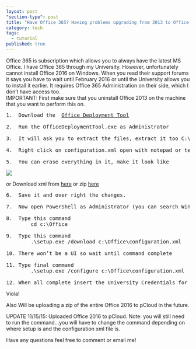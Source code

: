 ```yaml
---
layout: post
"section-type": post
title: "Have Office 365? Having problems upgrading from 2013 to Office 2016?"
category: tech
tags: 
  - tutorial
published: true
---
```





Office 365 is subscription which allows you to always have the latest MS Office.   I have Office 365 through my University.   However, unfortunately cannot install Office 2016 on Windows.   When you read their support forums it says you have to wait until February 2016 or until the University allows you to install it earlier.     It requires Office 365 Administration on their side, which I don’t have access too.  
IMPORTANT: First make sure that you uninstall Office 2013 on the machine that you want to perform this on.

<pre style="text-align: left">
1. 	Download the  <a href="http://www.microsoft.com/en-us/download/details.aspx?id=49117" target="_blank">Office Deployment Tool</a>

2.	Run the OfficeDeploymentTool.exe as Administrator

3.	It will ask you to extract the files, extract it too C:\Office (create a new folder Office on C Drive)

4.	Right click on configuration.xml open with notepad or text editor. I prefer Atom or Notepad++

5.	You can erase everything in it, make it look like
</pre>

<img style="margin:0px auto;display:block" src="http://i67.tinypic.com/2zpp3bb.jpg"/>

or Download xml from [here](http://www.mtauberjr.tk/files/configuration.xml) or zip [here](http://www.mtauberjr.tk/files/configuration.zip)

<pre style="text-align: left">
6.	Save it and over right the changes.

7.	Now open PowerShell as Administrator (you can search Windows)

8.  Type this command
		cd c:\Office

9.	Type this command 
		.\setup.exe /download c:\Office\configuration.xml

10.	There won’t be a UI so wait until command complete

11.	Type final command 
		.\setup.exe /configure c:\Office\configuration.xml

12.	When all complete insert the University Credentials for Office 365 account
</pre>
Viola!

Also Will be uploading a zip of the entire Office 2016 to pCloud in the future.

UPDATE 11/15/15: Uploaded Office 2016 to pCloud. Note: you will still need to run the command...you will have to change the command depending on where setup is and the configuration xml file is. 

Have any questions feel free to comment or email me!
